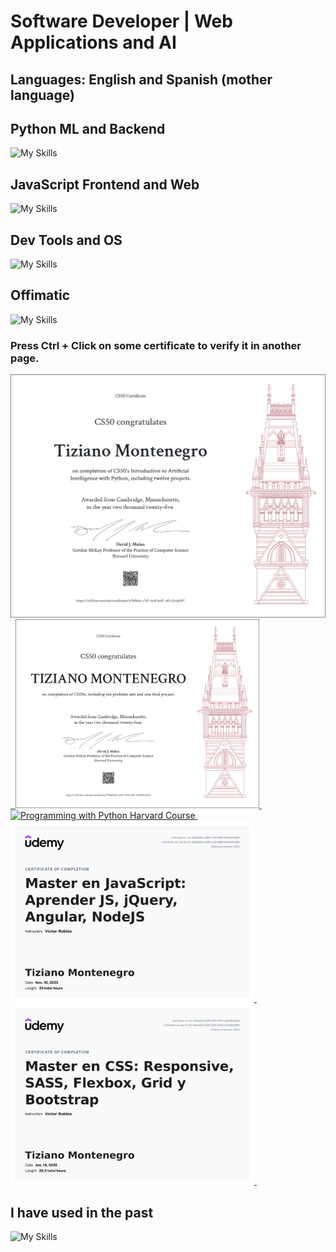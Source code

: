 # Software Developer | Web Applications and AI
<!--
[](url)![banner (3)](https://github.com/TiziDevScripter/TiziDevScripter/assets/91438170/9289d541-ee93-4b69-8b72-81ac878e8cda)
-->

<!--
## I'm introducing myself in the world of AI, Web 3.0, crypto, smart contracts, and blockchain.
-->
## Languages: English and Spanish (mother language)

<!--
<h1 align="center"> Hello there!✌ I'm Tiziano Montenegro.😁 </h1>

![banner (3)](https://github.com/TiziDevScripter/TiziDevScripter/assets/91438170/9289d541-ee93-4b69-8b72-81ac878e8cda)

## Operative Systems
[![My Skills](https://skillicons.dev/icons?i=debian,windows)](https://skillicons.dev)
-->

## Python ML and Backend
![My Skills](https://go-skill-icons.vercel.app/api/icons?i=python,sqlite,flask,scikitlearn,tensorflow,anaconda)

## JavaScript Frontend and Web
![My Skills](https://go-skill-icons.vercel.app/api/icons?i=typescript,react,gsap,javascript,html,css)
<!--
![My Skills](https://go-skill-icons.vercel.app/api/icons?i=angular,tailwindcss,astro)
-->

## Dev Tools and OS
![My Skills](https://go-skill-icons.vercel.app/api/icons?i=git,github,vite,cursor,vscode,sublime,debian,windows,wezterm)
<!--
## AIs I usually use
![My Skills](https://go-skill-icons.vercel.app/api/icons?i=claude,chatgpt,deepseek)
-->
## Offimatic
![My Skills](https://go-skill-icons.vercel.app/api/icons?i=excel,word,powerpoint,capcut)


<!--
## Goals
Be able to build AI models 
-->
<!--
[![My Skills](https://skillicons.dev/icons?i=solidity,django,cpp)](https://skillicons.dev)
-->

<!--
[![My Skills](https://skillicons.dev/icons?i=python,flask,javascript,typescript,html,css,react&perline=3)](https://skillicons.dev)
# CONTACT
<a href="mailto:tizianomontenegro07@gmail.com?Subject=I%20want%20propose%20you%20something" target="_blank" rel="noreferrer"><img src="https://user-images.githubusercontent.com/48330849/172060688-5e1bf6ca-7bb9-43a2-b202-001170434946.png"  width="45"></a>
-->

<!-- ## 💼 🛠 &nbsp;Languages and Tools : -->

<!-- <img src="" title="" alt="" width="40" height="40"/>&nbsp; -->

### Press Ctrl + Click on some certificate to verify it in another page.

<a href="https://certificates.cs50.io/e7bf8cba-c7d7-4a4f-bc87-a87c23cda397.pdf?size=letter" target="_blank">
  <img src="https://github.com/TizianoMontenegro/CERTIFICATES/blob/main/CS50AI.png" title="Artificial Intelligence Harvard Course" alt="Artificial Intelligence Computer Science Harvard Course" width="790"/>&nbsp;
</a>
<a href="https://certificates.cs50.io/7bb466dd-c10b-4769-bf63-4c885013b122.pdf?size=letter" target="_blank">
  <img src="https://github.com/TizianoMontenegro/CERTIFICATES/blob/main/CS50x.png" title="Computer Science Harvard Course" alt="Computer Science Harvard Course" width="390"/>&nbsp;
</a>
<a href="https://certificates.cs50.io/393d42d4-3530-41ae-8af1-4c5e5377cdf1.pdf?size=letter" target="_blank">
  <img src="https://certificates.cs50.io/393d42d4-3530-41ae-8af1-4c5e5377cdf1.png?size=letter" title="Programming with Python Harvard Course" alt="Programming with Python Harvard Course" width="390"/>&nbsp;
</a>
<a href="https://www.udemy.com/certificate/UC-35d8e60e-b268-4c04-9f90-f9fb3e614390/" target="_blank">
  <img src="https://github.com/TizianoMontenegro/CERTIFICATES/blob/main/UC-35d8e60e-b268-4c04-9f90-f9fb3e614390.jpg" title="Master in JavaScript" alt="Master in JavaScript" width="390"/>&nbsp;
</a>
<a href="https://www.udemy.com/certificate/UC-412cea72-9b35-427b-8019-cda1f36dc946/" target="_blank">
  <img src="https://github.com/TizianoMontenegro/CERTIFICATES/blob/main/UC-412cea72-9b35-427b-8019-cda1f36dc946.jpg" title="Master in CSS" alt="Master in CSS" width="390"/>&nbsp;
</a>


## I have used in the past
![My Skills](https://go-skill-icons.vercel.app/api/icons?i=c,nextjs,jquery,bootstrap,pycharm)

<!--
#### In course one of Artificial Intelligence with Python
-->
<!--
## 📋 Current Goals
- [ ] Learn Git well enough. 
- [ ] Become Data Science or Cibersecurity or Backend.
- [ ] Develop in projects Open Source. 
-->
